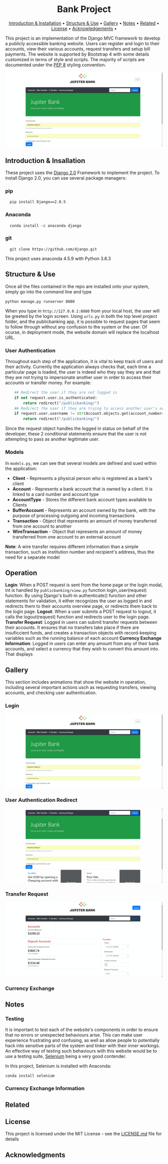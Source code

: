 <h1 align="center">
  Bank Project
</h1>


<p align="center">
  <a href="#introduction--insallation">Introduction & Installation</a> •
  <a href="#structure--use">Structure & Use</a> •
  <a href="#download">Gallery</a> •
  <a href="#credits">Notes</a> •
  <a href="#related">Related</a> •
  <a href="#license">License</a> •
  <a href="#acknowledgements">Acknowledgements</a> •
</p>


This project is an implementation of the Django MVC framework to develop a publicly accessible banking website. Users can register and login to their accounts, view their various accounts, request transfers and setup bill payments. The website is supported by Bootstrap 4 with some details customized in terms of style and scripts. The majority of scripts are documented under the [PEP 8](https://www.python.org/dev/peps/pep-0008/) styling convention.

![Login Animation](img/gifs/login-animation.gif)

## Introduction & Insallation

These project uses the [Django 2.0](https://www.djangoproject.com/) Framework to implement the project. To install Django 2.0, you can use several package managers:

### pip
```
  pip install Django==2.0.5
```
### Anaconda
```
  conda install -c anaconda django
```
### git 
```
  git clone https://github.com/django.git
```

This project uses anaconda 4.5.9 with Python 3.6.3

## Structure & Use

Once all the files contained in the repo are installed onto your system, simply go into the command line and type 

```
python manage.py runserver 8080
```

When you type in ```http://127.0.0.1:8080``` from your local host, the user will be greeted by the login screen. Using ```urls.py``` in both the top level project folder, and the publicbanking app, it is possible to request pages that seem to follow through without any confusion to the system or the user. Of ocurse, in deployment mode, the website domain will replace the localhost URL. 

### User Authentication

Throughout each step of the application, it is vital to keep track of users and their activity. Currently the application always checks that, each time a particular page is loaded, the user is indeed who they say they are and that they are not trying to impersonate another user in order to access their accounts or transfer money. For example:

```python
    ## Redirect the user if they are not logged in
    if not request.user.is_authenticated:
        return redirect("/publicbanking/")
    ## Redirect the user if they are trying to access another user's account
    if request.user.username != str(Account.objects.get(account_number=num).account_card):
        return redirect("/publicbanking/")
```

Since the request object handles the logged in status on behalf of the developer, these 2 conditional statements ensure that the user is not attempting to pass as another legitimate user. 

### Models

In ```models.py```, we can see that several models are defined and sued within the application:
* **Client** - Represents a physical person who is registered as a bank's client
* **Account** - Represents a bank account that is owned by a client. It is linked to a card number and account type
* **AccountType** - Stores the different bank account types available to Clients
* **BufferAccount** - Represents an account owned by the bank, with the purpose of processing outgoing and incoming transactions
* **Transaction** - Object that represents an amount of money transferred from one account to another
* **WireTransaction** - Object that represents an amount of money transferred from one account to an external account

**Note**: A wire transfer requires different information than a simple transaction, such as institution number and recipient's address, thus the need for a separate model

## Operation

**Login**: When a POST request is sent from the home page or the login modal, int is handled by ```publicbanking/view.py``` function login_user(request) function. By using Django's built-in authenticate() function and other statements for validation, it either recognizes the user as logged in and redirects them to their accounts overview page, or redirects them back to the login page.
**Logout**: When a user submits a POST request to logout, it calls the logout(request) function and redirects user to the login page.
**Transfer Request**: Logged in users can submit transfer requests between their accounts. It ensures that no transfers take place if there are insuficcient funds, and creates a transaction objects with record-keeping variables such as the running balance of each account
**Currency Exchange Information**: Logged in users can enter any amount from any of their bank accounts, and select a currency that they wish to convert this amount into. That displays


## Gallery

This section includes animations that show the website in operation, including several important actions usch as requesting transfers, viewing accounts, and checking user authentication. 

### Login 
![Login Animation](img/gifs/login-animation.gif)

### User Authentication Redirect
![Login Error Animation](img/gifs/login-error-animation.gif)

### Transfer Request
![Transfer Request Animation](img/gifs/transfer-animation.gif)

### Currency Exchange

## Notes

### Testing

It is important to test each of the website's components in order to ensure that no errors or unexpected behaviours arise. This can make user experience frustrating and confusing, as well as allow people to potentially hack into sensitive parts of the system and tinker with their inner workings. An effective way of testing such behaviours with this website would be to use a testing suite, [Selenium](https://www.seleniumhq.org/) being a very good contender. 

In this project, Selenium is installed with Anaconda:
```
conda install selenium 
```

### Currency Exchange Information



## Related

## License

This project is licensed under the MIT License - see the [LICENSE.md](LICENSE.md) file for details

## Acknowledgments

